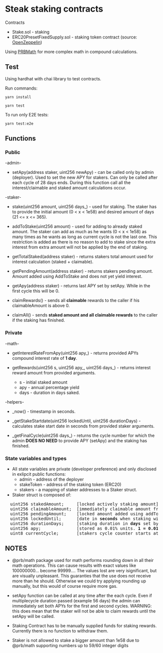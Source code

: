 # Steak staking contracts

Contracts
- Stake.sol - staking
- ERC20PresetFixedSupply.sol - staking token contract (source: [OpenZeppelin](https://github.com/OpenZeppelin/openzeppelin-contracts))

Using [PRBMath](https://www.npmjs.com/package/@prb/math) for more complex math in compound calculations.

## Test

Using hardhat with chai library to test contracts.

Run commands:

`yarn install`

`yarn test`

To run only E2E tests:

`yarn test:e2e`

## Functions

### Public

-admin-

- setApy(address staker, uint256 newApy) - can be called only by admin (deployer). Used to set the new APY for stakers. Can only be called after each cycle of 28 days ends. During this function call all the interest/claimable and staked amount calculations occur.

-staker-

- stake(uint256 amount, uint256 days_) - used for staking. The staker has to provide the initial amount (0 < x < 1e58) and desired amount of days (21 <= x <= 365).

- addToStake(uint256 amount) - used for adding to already staked amount. The staker can add as much as he wants (0 < x < 1e58) as many times as he wants as long as current cycle is not the last one. This restriction is added as there is no reason to add to stake since the extra interest from extra amount will not be applied by the end of staking.

- getTotalStaked(address staker) - returns stakers total amount used for interest calculation (staked + claimable).

- getPendingAmount(address staker) - returns stakers pending amount. Amount added using AddToStake and does not yet yield interest.

- getApy(address staker) - returns last APY set by setApy. While in the first cycle this will be 0.

- claimRewards() - sends all **claimable** rewards to the caller if his claimableAmount is above 0.

- claimAll() - sends **staked amount and all claimable rewards** to the caller if the staking has finished.

### Private

-math-

- getInterestRateFromApy(uint256 apy_) - returns provided APYs compound interest rate of **1 day**.

- getRewards(uint256 s, uint256 apy_, uint256 days_) - returns interest reward amount from provided arguments.
  - s - initial staked amount
  - apy - annual percentage yield
  - days - duration in days saked.

-helpers-

- _now() - timestamp in seconds.

- _getStakeStartdate(uint256 lockedUntil, uint256 durationDays) - calculates stake start date in seconds from provided staker arguments.

- \_getFinalCycle(uint256 days_) - returns the cycle number for which the admin **DOES NO NEED** to provide APY (setApy) and the staking has finished.


### State variables and types

- All state variables are private (developer preference) and only disclosed in exlipcit public functions:
  - admin - address of the deployer
  - stakeToken - address of the staking token (ERC20)
  - stakers - a mapping of staker addresses to a Staker struct.
- Staker struct is composed of:
<pre>
  uint256 stakedAmount;     [locked actively staking amount]
  uint256 claimableAmount;  [immediately claimable amount from staking]
  uint256 pendingAmount;    [locked amount added using addToStake and is pending addition to stakedAmount at the beginnig of the next cycle]
  uint256 lockedUntil;      [date in <b>seconds</b> when staking will finish]
  uint256 durationDays;     [staking duration in <b>days</b> set by the staker at the beginning]
  uint256 apy;              [stored as 0.01% units. <b>1 = 0.01%</b>]
  uint8 currentCycle;       [stakers cycle counter starts at 1]
</pre>

## NOTES


- @prb/math package used for math performs rounding down in all their math operations. This can cause results with exact values like 100000000... become 99999.... The values lost are very isignificant, but are visually unpleasant. This guaranties that the use does not receive more than he should. Otherwise we could try applying rounding up manually, but this would of course require more gas.

- setApy function can be called at any time after the each cycle. Even if multiplecycle duration passed (example 56 days) the admin can immediately set both APYs for the first and second cycles. WARNING: this does mean that the staker will not be able to claim rewards until the setApy will be called.

- Staking Contract has to be manually supplied funds for staking rewards. Currently there is no function to withdraw them.

- Staker is not allowed to stake a bigger amount than 1e58 due to @prb/math supporting numbers up to 59/60 integer digits
